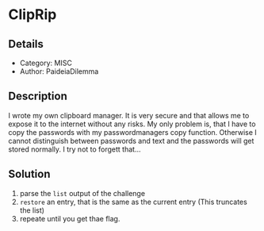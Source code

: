 # ClipRip
## Details

- Category: MISC
- Author:   PaideiaDilemma

## Description

  I wrote my own clipboard manager. It is very secure and that allows me to expose it to the internet without any risks.
  My only problem is, that I have to copy the passwords with my passwordmanagers copy function.
  Otherwise I cannot distinguish between passwords and text and the passwords will get stored normally.
  I try not to forgett that...

## Solution

1. parse the `list` output of the challenge
2. `restore` an entry, that is the same as the current entry (This truncates the list)
3. repeate until you get thae flag.
